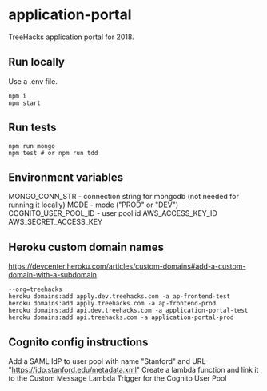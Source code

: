 # application-portal
TreeHacks application portal for 2018.


## Run locally
Use a .env file.
```
npm i
npm start
```

## Run tests
```
npm run mongo
npm test # or npm run tdd
```

## Environment variables
MONGO_CONN_STR - connection string for mongodb (not needed for running it locally)
MODE - mode ("PROD" or "DEV")
COGNITO_USER_POOL_ID - user pool id
AWS_ACCESS_KEY_ID
AWS_SECRET_ACCESS_KEY

## Heroku custom domain names
https://devcenter.heroku.com/articles/custom-domains#add-a-custom-domain-with-a-subdomain
```
--org=treehacks 
heroku domains:add apply.dev.treehacks.com -a ap-frontend-test
heroku domains:add apply.treehacks.com -a ap-frontend-prod
heroku domains:add api.dev.treehacks.com -a application-portal-test
heroku domains:add api.treehacks.com -a application-portal-prod
```

## Cognito config instructions
Add a SAML IdP to user pool with name "Stanford" and URL "https://idp.stanford.edu/metadata.xml"
Create a lambda function and link it to the Custom Message Lambda Trigger for the Cognito User Pool